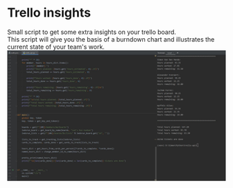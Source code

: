 # Trello insights
Small script to get some extra insights on your trello board.  
This script will give you the basis of a burndown chart and illustrates the current state of your team's work.  
![screenshot](screenshot_script.jpg)  
